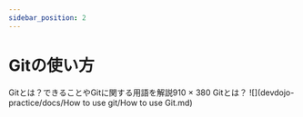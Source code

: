 ```yaml
---
sidebar_position: 2
---
```


# Gitの使い方
Gitとは？できることやGitに関する用語を解説910 × 380
Gitとは？
![](devdojo-practice/docs/How to use git/How to use Git.md)